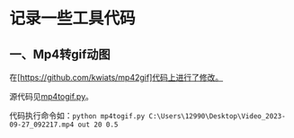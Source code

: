 
# 记录一些工具代码

## 一、Mp4转gif动图

在[https://github.com/kwiats/mp42gif]代码上进行了修改。

源代码见[mp4togif.py](../Codes/mp4togif.py)。

代码执行命令如：`python mp4togif.py C:\Users\12990\Desktop\Video_2023-09-27_092217.mp4 out 20 0.5`